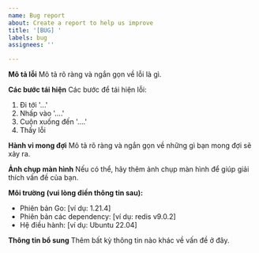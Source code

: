 ```yaml
---
name: Bug report
about: Create a report to help us improve
title: '[BUG] '
labels: bug
assignees: ''

---
```


**Mô tả lỗi**
Mô tả rõ ràng và ngắn gọn về lỗi là gì.

**Các bước tái hiện**
Các bước để tái hiện lỗi:
1. Đi tới '...'
2. Nhấp vào '....'
3. Cuộn xuống đến '....'
4. Thấy lỗi

**Hành vi mong đợi**
Mô tả rõ ràng và ngắn gọn về những gì bạn mong đợi sẽ xảy ra.

**Ảnh chụp màn hình**
Nếu có thể, hãy thêm ảnh chụp màn hình để giúp giải thích vấn đề của bạn.

**Môi trường (vui lòng điền thông tin sau):**
 - Phiên bản Go: [ví dụ: 1.21.4]
 - Phiên bản các dependency: [ví dụ: redis v9.0.2]
 - Hệ điều hành: [ví dụ: Ubuntu 22.04]

**Thông tin bổ sung**
Thêm bất kỳ thông tin nào khác về vấn đề ở đây.
